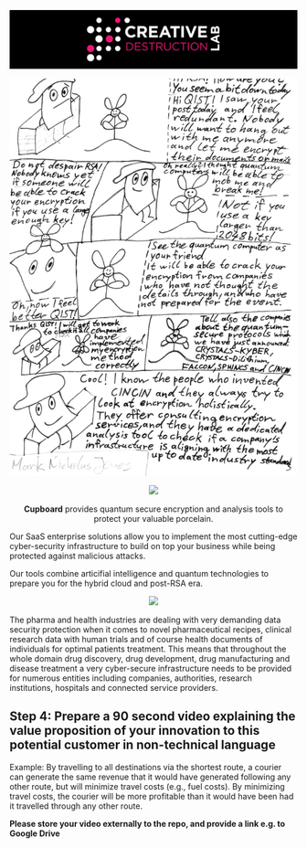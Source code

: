 ![CDL 2022 Cohort Project](../CDL_logo.jpg)

![RSA and QISQ Comic](img/RSA_Encryption_Comic_2.png)

<p align="center">
  <img src="https://raw.githubusercontent.com/MQS-mark/CohortProject_2022/main/Week3_Shor/img/Cupboard_Logo.png">
</p>

<p align="center">
<b>Cupboard</b> provides quantum secure encryption and analysis tools to protect your valuable porcelain.

Our SaaS enterprise solutions allow you to implement the most cutting-edge cyber-security infrastructure to build on top your business while being protected against malicious attacks.

Our tools combine articifial intelligence and quantum technologies to prepare you for the hybrid cloud and post-RSA era.
</p>

<p align="center">
  <img src="https://raw.githubusercontent.com/MQS-mark/CohortProject_2022/main/Week3_Shor/img/Cupboard_Stack.png">
</p>

The pharma and health industries are dealing with very demanding data security protection when it comes to novel pharmaceutical recipes, clinical research data with human trials and of course health documents of individuals for optimal patients treatment. This means that throughout the whole domain drug discovery, drug development, drug manufacturing and disease treatment a very cyber-secure infrastructure needs to be provided for numerous entities including companies, authorities, research institutions, hospitals and connected service providers. 

## Step 4: Prepare a 90 second video explaining the value proposition of your innovation to this potential customer in non-technical language

Example: By travelling to all destinations via the shortest route, a courier can generate the same revenue that it would have generated following any other route, but will minimize travel costs (e.g., fuel costs). By minimizing travel costs, the courier will be more profitable than it would have been had it travelled through any other route.

**Please store your video externally to the repo, and provide a link e.g. to Google Drive**
